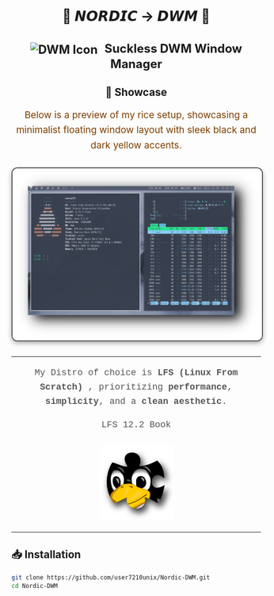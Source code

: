 <div align="center">
  <h1>🌊 <strong>𝙉𝙊𝙍𝘿𝙄𝘾 → 𝘿𝙒𝙈</strong> 🌊</h1>
</div>


<div align="center">
  <h2 style="font-size: 24px;">
    <strong> <a href="https://dwm.suckless.org/" style="text-decoration: none; color: inherit;">
      <img src="https://dwm.suckless.org/favicon.ico" alt="DWM Icon" style="vertical-align: middle; width: 24px; height: 24px; margin-right: 8px;">
      Suckless DWM Window Manager</a> 
    </strong>
  </h2>
</div>

<div align="center" style="margin: 30px 0;">
  <h2>🎨 Showcase</h2>
  <p style="font-size: 19px; line-height: 1.6; color: #7c3f00;">
    Below is a preview of my rice setup, showcasing a minimalist floating window layout with sleek black and dark yellow accents.
  </p>
  <img src="showcase/rice.png" alt="Rice Setup Preview" width="600" style="display: block; margin: 29px auto; border: 2px solid #555; border-radius: 12px; box-shadow: 0 4px 10px rgba(0, 0, 0, 0.3);">
</div>

---

<div align="center" style="font-family: 'Courier New', monospace; font-size: 18px; line-height: 1.6; color: #555;">
  <p>
    My Distro of choice is <strong>LFS (Linux From Scratch) </strong>,
    prioritizing <strong>performance</strong>, <strong>simplicity</strong>, and a <strong>clean aesthetic</strong>.
  </p>
  <p>
    <a href="https://www.linuxfromscratch.org/lfs/view/stable/" target="_blank" style="text-decoration: none; color: inherit;">
      LFS 12.2 Book
    </a>
  </p>
  <img src="showcase/lfs.png" alt="LFS Logo" width="150" style="margin-top: 10px;">
</div>

---

## 📥 **Installation**

```bash
git clone https://github.com/user7210unix/Nordic-DWM.git
cd Nordic-DWM
